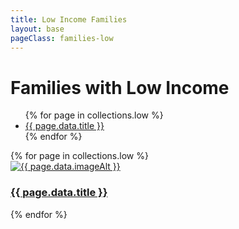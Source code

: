 ```yaml
---
title: Low Income Families
layout: base
pageClass: families-low
---
```



<div class="main-content">
  <h1>Families with Low Income</h1>
  <ul>
    {% for page in collections.low %}
    <li><a href="{{ page.url }}">{{ page.data.title }}</a></li>
    {% endfor %}
  </ul>
  <div class="grid-container">
    {% for page in collections.low %}
    <article class="card">
      <a href="{{ page.url }}">
        <img src="/media/{{ page.data.image }}" alt="{{ page.data.imageAlt }}" class="card-image">
        <div class="card-info">
          <h3 class="card-title">{{ page.data.title }}</h3>
        </div>
      </a>
    </article>
    {% endfor %}
  </div>
</div>
